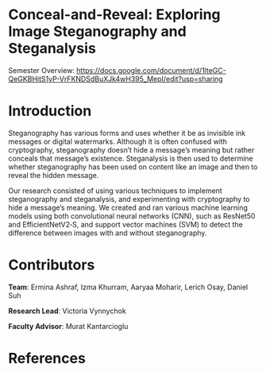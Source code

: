 # Conceal-and-Reveal: Exploring Image Steganography and Steganalysis

Semester Overview: https://docs.google.com/document/d/1lteGC-QeGKBHitS1yP-VrFKNDSdBuXJk4wH395_MepI/edit?usp=sharing

# Introduction

Steganography has various forms and uses whether it be as invisible ink messages or digital watermarks. Although it is often confused with cryptography, steganography doesn’t hide a message’s meaning but rather conceals that message’s existence. Steganalysis is then used to determine whether steganography has been used on content like an image and then to reveal the hidden message.

Our research consisted of using various techniques to implement steganography and steganalysis, and experimenting with cryptography to hide a message’s meaning. We created and ran various machine learning models using both convolutional neural networks (CNN), such as ResNet50 and EfficientNetV2‐S, and support vector machines (SVM) to detect the difference between images with and without steganography.

# Contributors

**Team**: Ermina Ashraf, Izma Khurram, Aaryaa Moharir, Lerich Osay, Daniel Suh

**Research Lead**: Victoria Vynnychok

**Faculty Advisor**: Murat Kantarcioglu

# References
